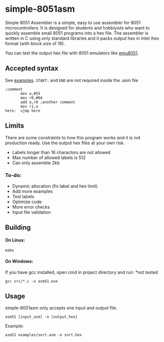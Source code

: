 # simple-8051asm

Simple 8051 Assembler is a simple, easy to use assembler for 8051 microcontrollers.
It is designed for students and hobbiyists who want to quickly assemble small 8051 programs into a hex file.
The assembler is written in C using only standard libraries and it packs output hex in Intel ihex format (with block size of 16).

You can test the output hex file with 8051 emulators like [emu8051](https://github.com/jarikomppa/emu8051).

## Accepted syntax

See [examples](examples/). `START:` and `END` are not required inside the .asm file
```
;comment
       mov a,#55
       mov r0,#04
       add a,r0 ;another comment
       mov r1,a
here:  sjmp here
```

## Limits

There are some constraints to how this program works and it is not production ready.
Use the output hex files at your own risk.
 - Labels longer than 16 charactors are not allowed
 - Max number of allowed labels is 512
 - Can only assemble 2kb

### To-do:

 - Dynamic allocation (fix label and hex limit)
 - Add more examples
 - Test labels
 - Optimize code
 - More error checks
 - Input file validation

## Building

#### On Linux:

```
make
```

#### On Windows:

If you have gcc installed, open cmd in project directory and run:
*not tested
```
gcc src/*.c -o asm51.exe
```

## Usage

simple-8051asm only accepts one input and output file.
```
asm51 [input_asm] -o [output_hex]
```
Example:
```
asm51 examples/sort.asm -o sort.hex
```

